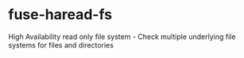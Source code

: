 # fuse-haread-fs
High Availability read only file system  - Check multiple underlying file systems for files and directories
